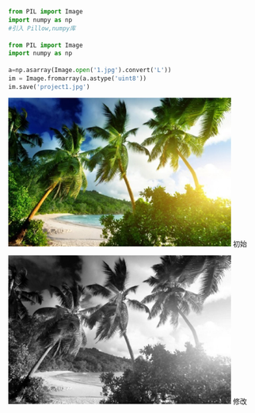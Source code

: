 ```python
from PIL import Image
import numpy as np
#引入 Pillow,numpy库

from PIL import Image
import numpy as np

a=np.asarray(Image.open('1.jpg').convert('L'))
im = Image.fromarray(a.astype('uint8'))
im.save('project1.jpg')
```

<img width="450" height="300" src=project-1/1.jpg /></img>
初始

<img width="450" height="300" src=project-1/project1.jpg/></img>
修改
